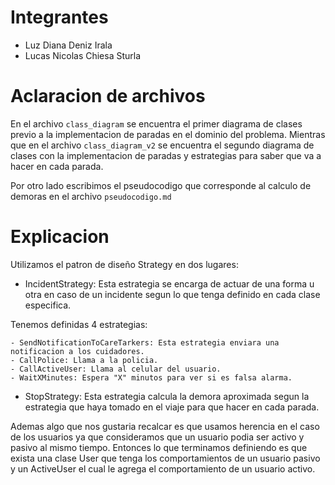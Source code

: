 # Integrantes

- Luz Diana Deniz Irala
- Lucas Nicolas Chiesa Sturla

# Aclaracion de archivos

En el archivo ```class_diagram``` se encuentra el primer diagrama de clases previo a la implementacion de paradas en el dominio del problema. Mientras que en el archivo ```class_diagram_v2``` se encuentra el segundo diagrama de clases con la implementacion de paradas y estrategias para saber que va a hacer en cada parada.

Por otro lado escribimos el pseudocodigo que corresponde al calculo de demoras en el archivo ```pseudocodigo.md```

# Explicacion

Utilizamos el patron de diseño Strategy en dos lugares:

- IncidentStrategy: Esta estrategia se encarga de actuar de una forma u otra en caso de un incidente segun lo que tenga definido en cada clase especifica.

Tenemos definidas 4 estrategias: 

    - SendNotificationToCareTarkers: Esta estrategia enviara una notificacion a los cuidadores.
    - CallPolice: Llama a la policia.
    - CallActiveUser: Llama al celular del usuario.
    - WaitXMinutes: Espera "X" minutos para ver si es falsa alarma.

- StopStrategy: Esta estrategia calcula la demora aproximada segun la estrategia que haya tomado en el viaje para que hacer en cada parada.

Ademas algo que nos gustaria recalcar es que usamos herencia en el caso de los usuarios ya que consideramos que un usuario podia ser activo y pasivo al mismo tiempo. Entonces lo que terminamos definiendo es que exista una clase User que tenga los comportamientos de un usuario pasivo y un ActiveUser el cual le agrega el comportamiento de un usuario activo.